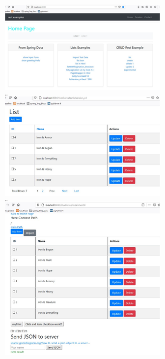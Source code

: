 

![Screenshot_1](img/Screenshot_1.jpg)
..
![Screenshot_2](img/Screenshot_2.jpg)
..
![Screenshot_3](img/Screenshot_3.jpg)
